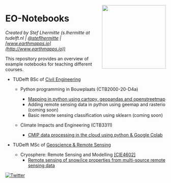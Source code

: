 [<img src="https://raw.githubusercontent.com/mbakker7/exploratory_computing_with_python/master/tudelft_logo.png" width="200" align='right'>](https://www.tudelft.nl/citg/over-faculteit/afdelingen/geoscience-remote-sensing/staff/scientific-staff/dr-stef-lhermitte)

# EO-Notebooks
*Created by Stef Lhermitte (s.lhermitte at tudelft.nl |  [@steflhermitte](https://twitter.com/StefLhermitte) | [www.earthmapps.io](http://www.earthmapps.io))*

This repository provides an overview of example notebooks for teaching different courses.

* TUDelft BSc of [Civil Engineering](https://www.tudelft.nl/en/education/programmes/bachelors/ct/bachelor-of-civil-engineering)
  * Python programming in Bouwplaats (CTB2000-20-D4a)
    * [Mapping in python using cartopy, geopandas and openstreetmap](PythonProgramming/RS_Notebook1_Mapping_in_python_2021.ipynb)
    * Adding remote sensing data in python using geemap and rasterio (coming soon)
    * Basic remote sensing classification using sklearn (coming soon)

  * Climate Impacts and Engineering (CTB3311)
    * [CMIP data processing in the cloud using python & Google Colab](ClimateImpactsAndEngineering/CTB3311_CMIPinPython.ipynb)

* TUDelft MSc of [Geoscience & Remote Sensing](https://www.tudelft.nl/citg/over-de-faculteit/afdelingen/geoscience-remote-sensing/education/msc-track-geoscience-and-remote-sensing)
  * Cryosphere: Remote Sensing and Modelling [[CIE4602]](https://studiegids.tudelft.nl/a101_displayCourse.do?course_id=52720)
    * [Remote sensing of snow/ice properties from multi-source remote sensing data](Cryosphere/CIE4602_RSAssignment_2020_21_Q3.ipynb)

[![Twitter](https://img.shields.io/twitter/url/https/twitter.com/cloudposse.svg?style=social&label=%20%40steflhermitte)](https://twitter.com/steflhermitte)
